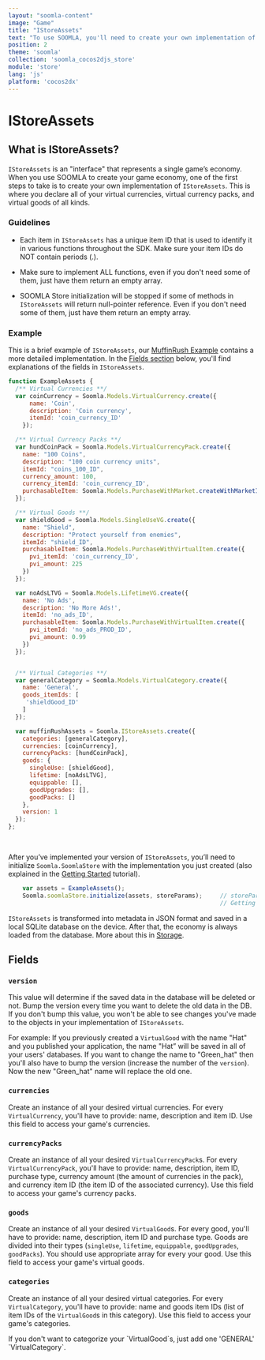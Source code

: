 ```yaml
---
layout: "soomla-content"
image: "Game"
title: "IStoreAssets"
text: "To use SOOMLA, you'll need to create your own implementation of IStoreAssets, an \"interface\" that represents your game’s economy."
position: 2
theme: 'soomla'
collection: 'soomla_cocos2djs_store'
module: 'store'
lang: 'js'
platform: 'cocos2dx'
---
```


# IStoreAssets

## What is IStoreAssets?

`IStoreAssets` is an "interface" that represents a single game’s economy. When you use SOOMLA to create your game economy, one of the first steps to take is to create your own implementation of `IStoreAssets`. This is where you declare all of your virtual currencies, virtual currency packs, and virtual goods of all kinds.

### Guidelines

- Each item in `IStoreAssets` has a unique item ID that is used to identify it in various functions throughout the SDK. Make sure your item IDs do NOT contain periods (.).

- Make sure to implement ALL functions, even if you don't need some of them, just have them return an empty array.

- SOOMLA Store initialization will be stopped if some of methods in `IStoreAssets` will return null-pointer reference. Even if you don't need some of them, just have them return an empty array.

### Example

This is a brief example of `IStoreAssets`, our [MuffinRush Example](https://github.com/soomla/cocos2dx-js-store-example/blob/master/src/MuffinRushAssets.js) contains a more detailed implementation. In the [Fields section](#fields) below, you'll find explanations of the fields in `IStoreAssets`.

``` js
function ExampleAssets {
  /** Virtual Currencies **/
  var coinCurrency = Soomla.Models.VirtualCurrency.create({
      name: 'Coin',
      description: 'Coin currency',
      itemId: 'coin_currency_ID'
    });

  /** Virtual Currency Packs **/
  var hundCoinPack = Soomla.Models.VirtualCurrencyPack.create({
    name: "100 Coins",
    description: "100 coin currency units",
    itemId: "coins_100_ID",
    currency_amount: 100,
    currency_itemId: 'coin_currency_ID',
    purchasableItem: Soomla.Models.PurchaseWithMarket.createWithMarketItem('coins_100_PROD_ID', 1.99)
  });

  /** Virtual Goods **/
  var shieldGood = Soomla.Models.SingleUseVG.create({
    name: "Shield",
    description: "Protect yourself from enemies",
    itemId: "shield_ID",
    purchasableItem: Soomla.Models.PurchaseWithVirtualItem.create({
      pvi_itemId: 'coin_currency_ID',
      pvi_amount: 225
    })
  });

  var noAdsLTVG = Soomla.Models.LifetimeVG.create({
    name: 'No Ads',
    description: 'No More Ads!',
    itemId: 'no_ads_ID',
    purchasableItem: Soomla.Models.PurchaseWithVirtualItem.create({
      pvi_itemId: 'no_ads_PROD_ID',
      pvi_amount: 0.99
    })
  });


  /** Virtual Categories **/
  var generalCategory = Soomla.Models.VirtualCategory.create({
    name: 'General',
    goods_itemIds: [
     'shieldGood_ID'
    ]
  });

  var muffinRushAssets = Soomla.IStoreAssets.create({
    categories: [generalCategory],
    currencies: [coinCurrency],
    currencyPacks: [hundCoinPack],
    goods: {
      singleUse: [shieldGood],
      lifetime: [noAdsLTVG],
      equippable: [],
      goodUpgrades: [],
      goodPacks: []
    },
    version: 1
  });
};

```

<br>

After you’ve implemented your version of `IStoreAssets`, you’ll need to initialize `Soomla.SoomlaStore` with the implementation you just created (also explained in the [Getting Started](/soomla/cocos2dx/js/store/Store_GettingStarted) tutorial).

``` js
    var assets = ExampleAssets();
    Soomla.soomlaStore.initialize(assets, storeParams);     // storeParams is explained in the
                                                            // Getting Started tutorial
```

`IStoreAssets` is transformed into metadata in JSON format and saved in a local SQLite database on the device. After that, the economy is always loaded from the database. More about this in [Storage](/soomla/cocos2dx/js/store/Store_Storage).

## Fields

### `version`

This value will determine if the saved data in the database will be deleted or not. Bump the version every time you want to delete the old data in the DB. If you don't bump this value, you won't be able to see changes you've made to the objects in your implementation of `IStoreAssets`.

For example: If you previously created a `VirtualGood` with the name "Hat" and you published your application, the name "Hat” will be saved in all of your users' databases. If you want to change the name to "Green_hat" then you'll also have to bump the version (increase the number of the `version`). Now the new "Green_hat" name will replace the old one.

### `currencies`

Create an instance of all your desired virtual currencies. For every `VirtualCurrency`, you'll have to provide: name, description and item ID. Use this field to access your game's currencies.

### `currencyPacks`

Create an instance of all your desired `VirtualCurrencyPack`s. For every `VirtualCurrencyPack`, you'll have to provide: name, description, item ID, purchase type, currency amount (the amount of currencies in the pack), and currency item ID (the item ID of the associated currency). Use this field to access your game's currency packs.

### `goods`

Create an instance of all your desired `VirtualGood`s. For every good, you'll have to provide: name, description, item ID and purchase type.
Goods are divided into their types (`singleUse`, `lifetime`, `equippable`, `goodUpgrades`, `goodPacks`). You should use appropriate array for every your good. Use this field to access your game's virtual goods.

### `categories`

Create an instance of all your desired virtual categories. For every `VirtualCategory`, you'll have to provide: name and goods item IDs (list of item IDs of the `VirtualGood`s in this category). Use this field to access your game's categories.

<div class="info-box">If you don't want to categorize your `VirtualGood`s, just add one 'GENERAL' `VirtualCategory`.</div>
